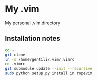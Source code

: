 My .vim
=======

My personal .vim directory

Installation notes
------------------

```sh
cd ~
git clone 
ln -s /home/gentili/.vim/.vimrc
cd .vimrc
git submodule update --init --recursive
sudo python setup.py install in ropevim
```
